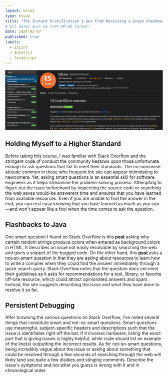 ```yaml
---
layout: essay
type: essay
title: "The Instant Gratification I Get From Receiving a Green Checkmark"
# All dates must be YYYY-MM-DD format!
date: 2024-02-07
published: true
labels:
  - ESLint
  - IntelliJ
  - JavaScript
---
```

<p align="center">
  <img src="../img/green-checkmark.png" />
</p>

## Holding Myself to a Higher Standard

  Before taking this course, I was familiar with Stack Overflow and the stringent code of conduct the community bestows upon those unfortunate enough to ask questions that fail to meet their standards. The no-nonsense attitude common in those who frequent the site can appear intimidating to newcomers. Yet, asking smart questions is an essential skill for software engineers as it helps streamline the problem-solving process. Attempting to figure out the issue beforehand by inspecting the source code or searching the web saves would-be answerers time and ensures that you have learned from available resources. Even if you are unable to find the answer in the end, you can rest easy knowing that you have learned as much as you can—and won't appear like a fool when the time comes to ask the question.

## Flashbacks to Java

  One smart question I found on Stack Overflow is this [**post**](https://stackoverflow.com/questions/8318911/why-does-html-think-chucknorris-is-a-color) asking why certain random strings produce colors when entered as background colors in HTML. It describes an issue not easily resolvable by searching the web and gives a snippet of the bugged code. On the other hand, this [**post**](https://stackoverflow.com/questions/1669/learning-to-write-a-compiler) asks a not-so-smart question in that they are asking about resources to learn how to write a compiler when they could find the answer immediately through a quick search query. Stack Overflow notes that the question does not meet their guidelines as it asks for recommendations for a tool, library, or favorite off-site resource, which could attract opinionated answers and spam. Instead, the site suggests describing the issue and what they have done to resolve it so far.

## Persistent Debugging

  After browsing the various questions on Stack Overflow, I've noted several things that constitute smart and not-so-smart questions. Smart questions use meaningful, subject-specific headers and descriptions such that the issue is identifiable right off the bat. If it involves hardware, listing the exact part that is giving issues is highly helpful, while code should list an example of the line(s) outputting the incorrect results. As for not-so-smart questions, being incredibly vague about the issue or asking about something that could be resolved through a few seconds of searching through the web will likely land you quite a few dislikes and stinging comments. Describe the issue's symptoms and not what you guess is wrong with it and in chronological order.

